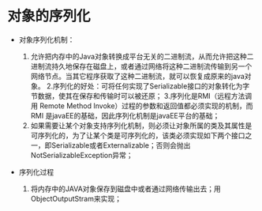 # 对象的序列化
- 对象序列化机制：
    1. 允许把内存中的Java对象转换成平台无关的二进制流，从而允许把这种二进制流持久地保存在磁盘上，或者通过网络将这种二进制流传输到另一个网络节点。当其它程序获取了这种二进制流，就可以恢复成原来的java对象。
       2.序列化的好处：可将任何实现了Serializable接口的对象转化为字节数据，使其在保存和传输时可以被还原；
       3.序列化是RMI（远程方法调用 Remote Method Invoke）过程的参数和返回值都必须实现的机制，而RMI 是javaEE的基础，因此序列化机制是javaEE平台的基础；
    4. 如果需要让某个对象支持序列化机制，则必须让对象所属的类及其属性是可序列化的，为了让某个类是可序列化的，该类必须实现如下两个接口之一，即Serializable或者Externalizable；否则会抛出NotSerializableException异常；

- 序列化过程
    1. 将内存中的JAVA对象保存到磁盘中或者通过网络传输出去；用ObjectOutputStram来实现；
